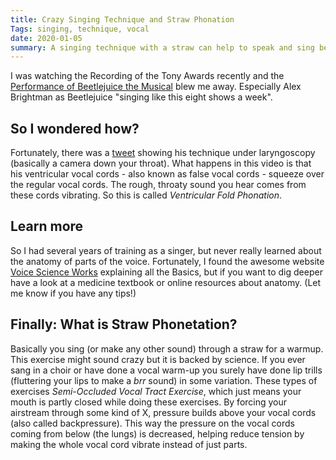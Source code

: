 ```yaml
---
title: Crazy Singing Technique and Straw Phonation
Tags: singing, technique, vocal
date: 2020-01-05
summary: A singing technique with a straw can help to speak and sing better. 
---
```

I was watching the Recording of the Tony Awards recently and the [Performance of Beetlejuice the Musical](https://www.facebook.com/TheTonyAwards/videos/tony-awards-2019-beetlejuice/323970198527644/) blew me away. Especially Alex Brightman as Beetlejuice "singing like this eight shows a week".

## So I wondered how?
Fortunately, there was a [tweet](https://twitter.com/VoiceSLPChris/status/1111285302352625665) showing his technique under laryngoscopy (basically a camera down your throat). What happens in this video is that his ventricular vocal cords - also known as false vocal cords - squeeze over the regular vocal cords. The rough, throaty sound you hear comes from these cords vibrating. So this is called *Ventricular Fold Phonation*.

## Learn more
So I had several years of training as a singer, but never really learned about the anatomy of parts of the voice. Fortunately, I found the awesome website [Voice Science Works](https://www.voicescienceworks.org/) explaining all the Basics, but if you want to dig deeper have a look at a medicine textbook or online resources about anatomy. (Let me know if you have any tips!)

## Finally: What is Straw Phonetation?
Basically you sing (or make any other sound) through a straw for a warmup. This exercise might sound crazy but it is backed by science. If you ever sang in a choir or have done a vocal warm-up you surely have done lip trills (fluttering your lips to make a *brr* sound) in some variation. These types of exercises *Semi-Occluded Vocal Tract Exercise*, which just means your mouth is partly closed while doing these exercises. By forcing your airstream through some kind of X, pressure builds above your vocal cords (also called backpressure). This way the pressure on the vocal cords coming from below (the lungs) is decreased, helping reduce tension by making the whole vocal cord vibrate instead of just parts.

